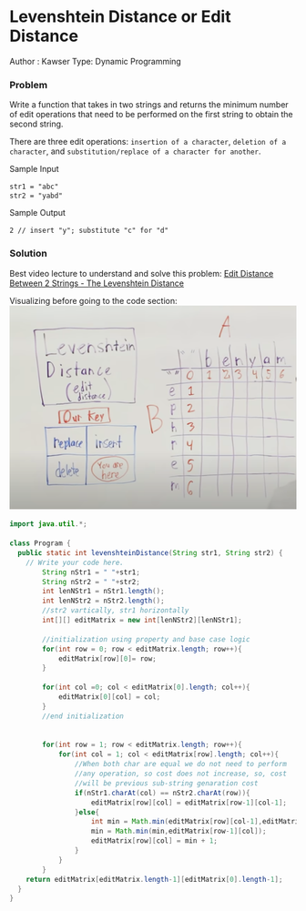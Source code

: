 # Levenshtein Distance or Edit Distance

Author : Kawser
Type: Dynamic Programming

### Problem

Write a function that takes in two strings and returns the minimum number of edit operations that need 
to be performed on the first string to obtain the second string.

There are three edit operations: `insertion of a character`, `deletion of a character`, and `substitution/replace of a character for another`.

Sample Input
```
str1 = "abc"
str2 = "yabd"
```
Sample Output
```
2 // insert "y"; substitute "c" for "d" 
```

### Solution

Best video lecture to understand and solve this problem: 
[Edit Distance Between 2 Strings - The Levenshtein Distance](https://www.youtube.com/watch?v=MiqoA-yF-0M&list=PLiQ766zSC5jM2OKVr8sooOuGgZkvnOCTI&index=14)

Visualizing before going to the code section:
![Edit Distance](https://github.com/khabib97/problem-solving-notes/blob/main/dynamic-programming/images/edit-distance.png)
```java
import java.util.*;

class Program {
  public static int levenshteinDistance(String str1, String str2) {
    // Write your code here.
		String nStr1 = " "+str1;
		String nStr2 = " "+str2;
		int lenNStr1 = nStr1.length();
		int lenNStr2 = nStr2.length();
		//str2 vartically, str1 horizontally
		int[][] editMatrix = new int[lenNStr2][lenNStr1];
		
		//initialization using property and base case logic
		for(int row = 0; row < editMatrix.length; row++){
			editMatrix[row][0]= row;
		}
		
		for(int col =0; col < editMatrix[0].length; col++){
			editMatrix[0][col] = col;
		}
		//end initialization
		
		
		for(int row = 1; row < editMatrix.length; row++){
			for(int col = 1; col < editMatrix[row].length; col++){
				//When both char are equal we do not need to perform
				//any operation, so cost does not increase, so, cost 
				//will be previous sub-string genaration cost
				if(nStr1.charAt(col) == nStr2.charAt(row)){
					editMatrix[row][col] = editMatrix[row-1][col-1];
				}else{
					int min = Math.min(editMatrix[row][col-1],editMatrix[row-1][col-1]);
					min = Math.min(min,editMatrix[row-1][col]);
					editMatrix[row][col] = min + 1;
				}
			}
		}
    return editMatrix[editMatrix.length-1][editMatrix[0].length-1];
  }
}
```

